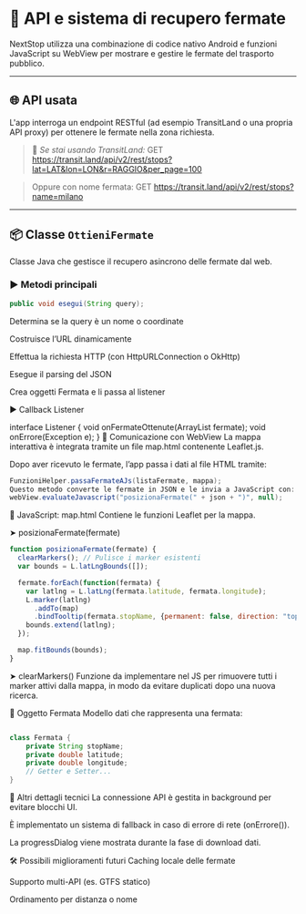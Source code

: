 # 📡 API e sistema di recupero fermate

NextStop utilizza una combinazione di codice nativo Android e funzioni JavaScript su WebView per mostrare e gestire le fermate del trasporto pubblico.

---

## 🌐 API usata

L'app interroga un endpoint RESTful (ad esempio TransitLand o una propria API proxy) per ottenere le fermate nella zona richiesta.

> 🔗 *Se stai usando TransitLand:*
GET https://transit.land/api/v2/rest/stops?lat=LAT&lon=LON&r=RAGGIO&per_page=100

> Oppure con nome fermata:
GET https://transit.land/api/v2/rest/stops?name=milano

---

## 📦 Classe `OttieniFermate`

Classe Java che gestisce il recupero asincrono delle fermate dal web.

### ▶️ Metodi principali

```java
public void esegui(String query);
```
Determina se la query è un nome o coordinate

Costruisce l’URL dinamicamente

Effettua la richiesta HTTP (con HttpURLConnection o OkHttp)

Esegue il parsing del JSON

Crea oggetti Fermata e li passa al listener

▶️ Callback Listener

interface Listener {
    void onFermateOttenute(ArrayList<Fermata> fermate);
    void onErrore(Exception e);
}
🔄 Comunicazione con WebView
La mappa interattiva è integrata tramite un file map.html contenente Leaflet.js.

Dopo aver ricevuto le fermate, l’app passa i dati al file HTML tramite:

```java
FunzioniHelper.passaFermateAJs(listaFermate, mappa);
Questo metodo converte le fermate in JSON e le invia a JavaScript con:
webView.evaluateJavascript("posizionaFermate(" + json + ")", null);
```

📜 JavaScript: map.html
Contiene le funzioni Leaflet per la mappa.

➤ posizionaFermate(fermate)
```javascript
function posizionaFermate(fermate) {
  clearMarkers(); // Pulisce i marker esistenti
  var bounds = L.latLngBounds([]);

  fermate.forEach(function(fermata) {
    var latlng = L.latLng(fermata.latitude, fermata.longitude);
    L.marker(latlng)
      .addTo(map)
      .bindTooltip(fermata.stopName, {permanent: false, direction: "top"});
    bounds.extend(latlng);
  });

  map.fitBounds(bounds);
}
```
➤ clearMarkers()
Funzione da implementare nel JS per rimuovere tutti i marker attivi dalla mappa, in modo da evitare duplicati dopo una nuova ricerca.

📍 Oggetto Fermata
Modello dati che rappresenta una fermata:

```java

class Fermata {
    private String stopName;
    private double latitude;
    private double longitude;
    // Getter e Setter...
}
```
📌 Altri dettagli tecnici
La connessione API è gestita in background per evitare blocchi UI.

È implementato un sistema di fallback in caso di errore di rete (onErrore()).

La progressDialog viene mostrata durante la fase di download dati.

🛠️ Possibili miglioramenti futuri
Caching locale delle fermate

Supporto multi-API (es. GTFS statico)

Ordinamento per distanza o nome



